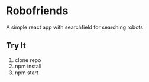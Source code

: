 # Robofriends
A simple react app with searchfield for searching robots

## Try It
1. clone repo
2. npm install
3. npm start